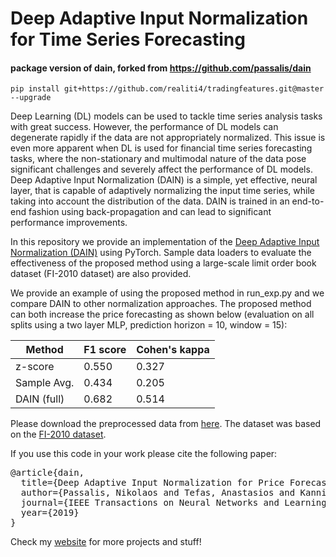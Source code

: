 # Deep Adaptive Input Normalization for Time Series Forecasting

#### package version of dain, forked from https://github.com/passalis/dain

    pip install git+https://github.com/realiti4/tradingfeatures.git@master --upgrade

Deep Learning (DL) models can be used to tackle time series analysis tasks with great success. However, the performance of DL models can degenerate rapidly if the data are not appropriately normalized. This issue is even more apparent when
DL is used for financial time series forecasting tasks, where the non-stationary and multimodal nature of the data pose significant challenges and severely affect the performance of DL models. Deep Adaptive Input Normalization (DAIN) is a simple, yet effective, neural layer, that is capable of adaptively normalizing the input time series, while taking into
account the distribution of the data. DAIN is trained in an end-to-end fashion using back-propagation and can lead to significant performance improvements.


In this repository we provide an implementation of the [Deep Adaptive Input Normalization (DAIN)](https://arxiv.org/pdf/1902.07892.pdf) using PyTorch. Sample data loaders to evaluate the effectiveness of the proposed method using a large-scale limit order book dataset (FI-2010 dataset) are also provided. 

We provide an example of using the proposed method in run_exp.py and we compare DAIN to other normalization approaches. The proposed method can both increase the price forecasting as shown below (evaluation on all splits using a two layer MLP, prediction horizon = 10, window = 15):


| Method         | F1 score  | Cohen's kappa | 
| -------------  | --------- | ------------- |  
| z-score        |   0.550   |     0.327     | 
| Sample Avg.    |   0.434   |     0.205     | 
| DAIN (full)    |   0.682   |     0.514     | 

Please download the preprocessed data from [here](https://www.dropbox.com/s/vvvqwfejyertr4q/lob.tar.xz?dl=0). The dataset was based on the [FI-2010 dataset](https://etsin.avointiede.fi/dataset/urn-nbn-fi-csc-kata20170601153214969115).

If you use this code in your work please cite the following paper:

<pre>
@article{dain,
  title={Deep Adaptive Input Normalization for Price Forecasting using Limit Order Book Data},
  author={Passalis, Nikolaos and Tefas, Anastasios and Kanniainen, Juho and Gabbouj, Moncef and Iosifidis, Alexandros},
  journal={IEEE Transactions on Neural Networks and Learning Systems},
  year={2019}
}
</pre>

Check my [website](https://passalis.github.io) for more projects and stuff!

